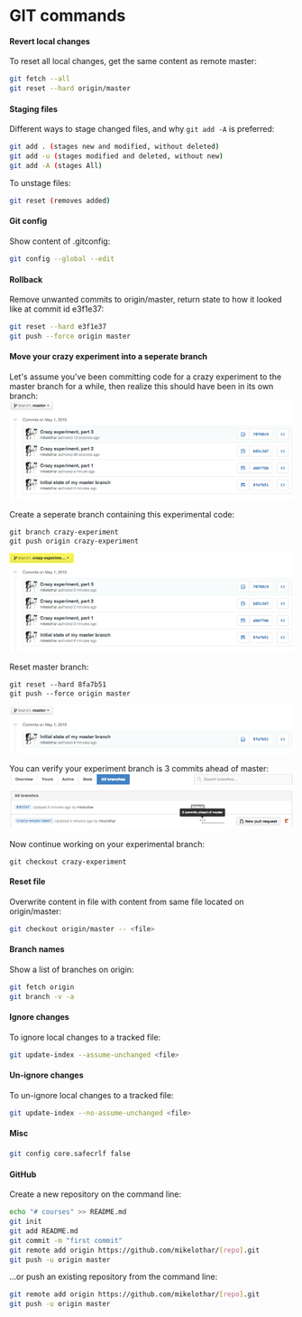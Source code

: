# GIT commands

#### Revert local changes
To reset all local changes, get the same content as remote master:

```bash
git fetch --all
git reset --hard origin/master
```

#### Staging files
Different ways to stage changed files, and why `git add -A` is preferred:

```bash
git add . (stages new and modified, without deleted)
git add -u (stages modified and deleted, without new)
git add -A (stages All)
```

To unstage files:

```bash
git reset (removes added)
```

#### Git config
Show content of .gitconfig:

```bash
git config --global --edit 
```

#### Rollback
Remove unwanted commits to origin/master, return state to how it looked like at commit id e3f1e37:

```bash
git reset --hard e3f1e37
git push --force origin master
```

#### Move your crazy experiment into a seperate branch
Let's assume you've been committing code for a crazy experiment to the master branch for a while, then realize this should have been in its own branch:
![Crazy experiment on master](crazy-experiment-1.gif)

Create a seperate branch containing this experimental code:
```
git branch crazy-experiment
git push origin crazy-experiment
```
![Crazy experiment on its own branch](crazy-experiment-2-2.gif)

Reset master branch:
```
git reset --hard 8fa7b51
git push --force origin master
```
![The master branch is back to normal](crazy-experiment-3.gif)

You can verify your experiment branch is 3 commits ahead of master:
![Crazy experiment branch 3 commits ahead of master](crazy-experiment-4.gif)

Now continue working on your experimental branch:
```
git checkout crazy-experiment
```

#### Reset file
Overwrite content in file with content from same file located on origin/master:

```bash
git checkout origin/master -- <file>
```

#### Branch names 
Show a list of branches on origin:

```bash
git fetch origin
git branch -v -a
```

#### Ignore changes
To ignore local changes to a tracked file:

```bash
git update-index --assume-unchanged <file>
```

#### Un-ignore changes
To un-ignore local changes to a tracked file:

```bash
git update-index --no-assume-unchanged <file>
```

#### Misc

```bash
git config core.safecrlf false
```

#### GitHub
Create a new repository on the command line:
```bash
echo "# courses" >> README.md
git init
git add README.md
git commit -m "first commit"
git remote add origin https://github.com/mikelothar/[repo].git
git push -u origin master
```
…or push an existing repository from the command line:
```bash
git remote add origin https://github.com/mikelothar/[repo].git
git push -u origin master
```
